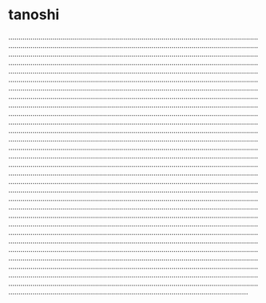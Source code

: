 # tanoshi
...............................................................................................................................................................................................................................................................................................................................................................................................................................................................................................................................................................................................................................................................................................................................................................................................................................................................................................................................................................................................................................................................................................................................................................................................................................................................................................................................................................................................................................................................................................................................................................................................................................................................................................................................................................................................................................................................................................................................................................................................................................................................................................................................................................................................................................................................................................................................................................................................................................................................................................................................................................................................................................................................................................................................................................................................................................................................................................................................................................................................................................................................................................................................................................................................................................................................................................................................................................................................................................................................................................................................................................................................................................................................................................................................................................................................................................................................................................................................................................................................